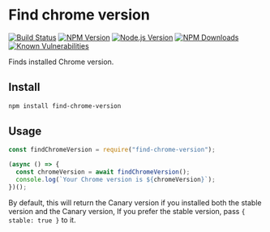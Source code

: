 # Find chrome version

[![Build Status](https://dev.azure.com/ksathyanm/GitHub/_apis/build/status/ksathyanm.find-chrome-version?branchName=master)](https://dev.azure.com/ksathyanm/GitHub/_build/latest?definitionId=1&branchName=master)
[![NPM Version](https://img.shields.io/npm/v/find-chrome-version)](https://www.npmjs.com/package/find-chrome-version)
[![Node.js Version](https://img.shields.io/node/v/find-chrome-version)](https://nodejs.org/en/download/)
[![NPM Downloads](https://img.shields.io/npm/dw/find-chrome-version)](https://www.npmjs.com/package/find-chrome-version)
[![Known Vulnerabilities](https://snyk.io/test/npm/find-chrome-version/1.0.2/badge.svg)](https://snyk.io/test/npm/find-chrome-version/1.0.2)

Finds installed Chrome version.

## Install

```bash
npm install find-chrome-version
```

## Usage

```js
const findChromeVersion = require("find-chrome-version");

(async () => {
  const chromeVersion = await findChromeVersion();
  console.log(`Your Chrome version is ${chromeVersion}`);
})();
```

By default, this will return the Canary version if you installed both the stable version and the Canary version,
If you prefer the stable version, pass `{ stable: true }` to it.